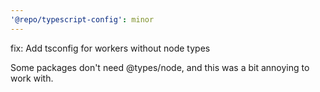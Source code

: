 ```yaml
---
'@repo/typescript-config': minor
---
```


fix: Add tsconfig for workers without node types

Some packages don't need @types/node, and this was a bit annoying to work with.
